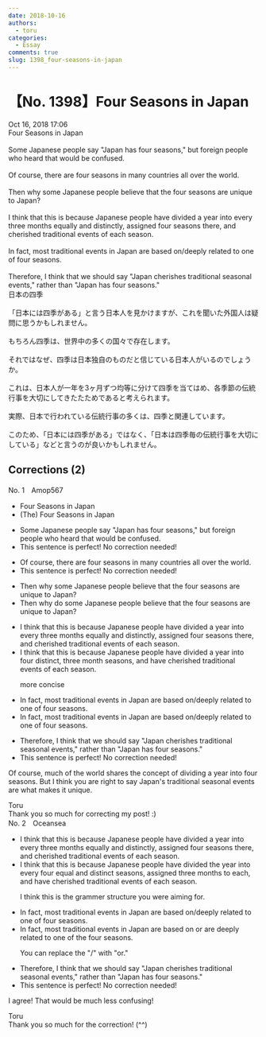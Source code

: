 ```yaml
---
date: 2018-10-16
authors:
  - toru
categories:
  - Essay
comments: true
slug: 1398_four-seasons-in-japan
---
```


# 【No. 1398】Four Seasons in Japan
<div class="date">Oct 16, 2018 17:06</div>
<div id="post"><div id="body_show_ori">
Four Seasons in Japan<br/><br/>Some Japanese people say "Japan has four seasons," but foreign people who heard that would be confused.<br/><br/>Of course, there are four seasons in many countries all over the world.<br/><br/>Then why some Japanese people believe that the four seasons are unique to Japan?<br/><br/>I think that this is because Japanese people have divided a year into every three months equally and distinctly, assigned four seasons there, and cherished traditional events of each season.<br/><br/>In fact, most traditional events in Japan are based on/deeply related to one of four seasons.<br/><br/>Therefore, I think that we should say "Japan cherishes traditional seasonal events," rather than "Japan has four seasons."
</div></div>

<!-- more -->

<div id="post_ja"><div id="body_show_mo">
日本の四季<br/><br/>「日本には四季がある」と言う日本人を見かけますが、これを聞いた外国人は疑問に思うかもしれません。<br/><br/>もちろん四季は、世界中の多くの国々で存在します。<br/><br/>それではなぜ、四季は日本独自のものだと信じている日本人がいるのでしょうか。<br/><br/>これは、日本人が一年を3ヶ月ずつ均等に分けて四季を当てはめ、各季節の伝統行事を大切にしてきたたためであると考えられます。<br/><br/>実際、日本で行われている伝統行事の多くは、四季と関連しています。<br/><br/>このため、「日本には四季がある」ではなく、「日本は四季毎の伝統行事を大切にしている」などと言うのが良いかもしれません。
</div></div>

## Corrections (2)
<div id="block"><div class="first_name"> No. 1　<span class="just_name">Amop567</span></div><div id="block2">
<ul class="correction_field">
<li class="incorrect">Four Seasons in Japan</li>
<li class="corrected correct">
<span class="f_blue">(The)</span> Four Seasons in Japan
</li>
</ul>
<ul class="correction_field">
<li class="incorrect">Some Japanese people say "Japan has four seasons," but foreign people who heard that would be confused.</li>
<li class="corrected perfect">This sentence is perfect! No correction needed!</li>
</ul>
<ul class="correction_field">
<li class="incorrect">Of course, there are four seasons in many countries all over the world.</li>
<li class="corrected perfect">This sentence is perfect! No correction needed!</li>
</ul>
<ul class="correction_field">
<li class="incorrect">Then why some Japanese people believe that the four seasons are unique to Japan?</li>
<li class="corrected correct">
Then why <span class="f_blue">do </span>some Japanese people believe that the four seasons are unique to Japan?
</li>
</ul>
<ul class="correction_field">
<li class="incorrect">I think that this is because Japanese people have divided a year into every three months equally and distinctly, assigned four seasons there, and cherished traditional events of each season.</li>
<li class="corrected correct">
I think that this is because Japanese people have divided a year into <span class="f_blue">four distinct, three month</span> seasons, and <span class="f_blue">have</span> cherished traditional events of each season.
<p class="correction_comment">more concise</p>
</li>
</ul>
<ul class="correction_field">
<li class="incorrect">In fact, most traditional events in Japan are based on/deeply related to one of four seasons.</li>
<li class="corrected correct">
In fact, most traditional events in Japan are <span class="sline"><span class="f_red">based on/</span></span>deeply related to one of four seasons.
</li>
</ul>
<ul class="correction_field">
<li class="incorrect">Therefore, I think that we should say "Japan cherishes traditional seasonal events," rather than "Japan has four seasons."</li>
<li class="corrected perfect">This sentence is perfect! No correction needed!</li>
</ul>
<p class="comment_small">
 Of course, much of the world shares the concept of dividing a year into four seasons. But I think you are right to say Japan's traditional seasonal events are what makes it unique.
</p>

</div><div class="name"><span class="just_name">Toru</span><br>
Thank you so much for correcting my post! :)
</div>
</div>
<div id="block"><div class="first_name"> No. 2　<span class="just_name">Oceansea</span></div><div id="block2">
<ul class="correction_field">
<li class="incorrect">I think that this is because Japanese people have divided a year into every three months equally and distinctly, assigned four seasons there, and cherished traditional events of each season.</li>
<li class="corrected correct">
I think that this is because Japanese people have divided <span class="f_blue">the </span>year into <span class="f_red"><span class="sline">every </span></span><span class="f_blue">four </span><span class="f_blue">equal </span>and <span class="f_blue">distinct </span><span class="f_blue">seasons</span>, assigned <span class="f_blue">three months to each</span>, and <span class="f_blue">have </span>cherished traditional events of each season.
<p class="correction_comment">I think this is the grammer structure you were aiming for.</p>
</li>
</ul>
<ul class="correction_field">
<li class="incorrect">In fact, most traditional events in Japan are based on/deeply related to one of four seasons.</li>
<li class="corrected correct">
In fact, most traditional events in Japan are based on <span class="f_blue">or are</span> deeply related to one of <span class="f_blue">the </span>four seasons.
<p class="correction_comment">You can replace the "/" with "or."</p>
</li>
</ul>
<ul class="correction_field">
<li class="incorrect">Therefore, I think that we should say "Japan cherishes traditional seasonal events," rather than "Japan has four seasons."</li>
<li class="corrected perfect">This sentence is perfect! No correction needed!</li>
</ul>
<p class="comment_small">
 I agree! That would be much less confusing!
</p>

</div><div class="name"><span class="just_name">Toru</span><br>
Thank you so much for the correction! (^^)
</div>
</div>
